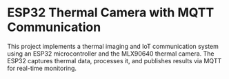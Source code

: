 # ESP32 Thermal Camera with MQTT Communication

This project implements a thermal imaging and IoT communication system using an ESP32 microcontroller and the MLX90640 thermal camera.
The ESP32 captures thermal data, processes it, and publishes results via MQTT for real-time monitoring.
